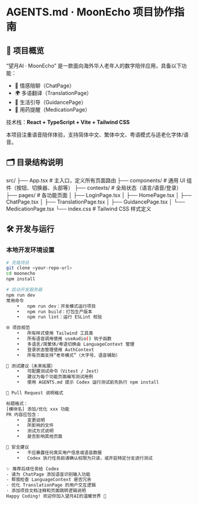 # AGENTS.md · MoonEcho 项目协作指南

## 🧭 项目概览

“望月AI · MoonEcho” 是一款面向海外华人老年人的数字陪伴应用，具备以下功能：

- 🤝 情感陪聊（ChatPage）
- 🌍 多语翻译（TranslationPage）
- 🧓 生活引导（GuidancePage）
- 💊 用药提醒（MedicationPage）

技术栈：**React + TypeScript + Vite + Tailwind CSS**

本项目注重语音陪伴体验，支持简体中文、繁体中文、粤语模式与适老化字体/语音。

## 🗂️ 目录结构说明
src/
├── App.tsx                  # 主入口，定义所有页面路由
├── components/              # 通用 UI 组件（按钮、切换器、头部等）
├── contexts/                # 全局状态（语言/语音/登录）
├── pages/                   # 各功能页面
│   ├── LoginPage.tsx
│   ├── HomePage.tsx
│   ├── ChatPage.tsx
│   ├── TranslationPage.tsx
│   ├── GuidancePage.tsx
│   └── MedicationPage.tsx
└── index.css                # Tailwind CSS 样式定义
## 🛠️ 开发与运行

### 本地开发环境设置

```bash
# 克隆项目
git clone <your-repo-url>
cd moonecho
npm install

# 启动开发服务器
npm run dev
常用命令
	•	npm run dev：开发模式运行项目
	•	npm run build：打包生产版本
	•	npm run lint：运行 ESLint 校验

🌐 项目规范
	•	所有样式使用 Tailwind 工具类
	•	所有语音调用使用 useAudio() 钩子函数
	•	多语言/简繁体/粤语切换由 LanguageContext 管理
	•	登录状态管理使用 AuthContext
	•	所有页面支持“老年模式”（大字号、语音辅助）

🧪 测试建议（未来拓展）
	•	可配置测试命令（Vitest / Jest）
	•	建议为每个功能页面编写测试用例
	•	使用 AGENTS.md 提示 Codex 运行测试前先执行 npm install

📝 Pull Request 说明格式

标题格式：
[模块名] 添加/优化 xxx 功能
PR 内容应包含：
	•	变更说明
	•	所影响的文件
	•	测试方式说明
	•	是否影响其他页面

🔐 安全建议
	•	不应暴露任何真实用户信息或语音数据
	•	Codex 执行任务前请确认权限为只读，或开启特定分支进行测试

✨ 推荐后续任务给 Codex
- 请为 ChatPage 添加语音识别输入功能
- 帮我检查 LanguageContext 是否冗余
- 优化 TranslationPage 的用户交互逻辑
- 添加项目文档注释和页面跳转逻辑说明
Happy Coding! 欢迎你加入望月AI的温暖世界 🌙
